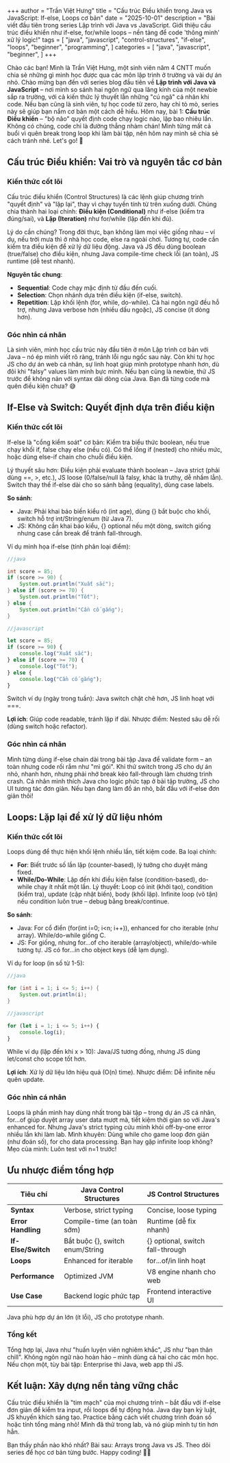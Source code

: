 +++
author = "Trần Việt Hưng"
title = "Cấu trúc Điều khiển trong Java vs JavaScript: If-else, Loops cơ bản"
date = "2025-10-01"
description = "Bài viết đầu tiên trong series Lập trình với Java vs JavaScript. Giới thiệu cấu trúc điều khiển như if-else, for/while loops – nền tảng để code 'thông minh' xử lý logic!"
tags = [
    "java",
    "javascript",
    "control-structures",
    "if-else",
    "loops",
    "beginner",
    "programming",
]
categories = [
    "java",
    "javascript",
    "beginner",
]
+++

Chào các bạn! Mình là Trần Việt Hưng, một sinh viên năm 4 CNTT muốn chia sẻ những gì mình học được qua các môn lập trình ở trường và vài dự án nhỏ. Chào mừng bạn đến với series blog đầu tiên về **Lập trình với Java và JavaScript** – nơi mình so sánh hai ngôn ngữ qua lăng kính của một newbie sắp ra trường, với cả kiến thức lý thuyết lẫn những "cú ngã" cá nhân khi code. Nếu bạn cũng là sinh viên, tự học code từ zero, hay chỉ tò mò, series này sẽ giúp bạn nắm cơ bản một cách dễ hiểu. Hôm nay, bài 1: **Cấu trúc Điều khiển** – "bộ não" quyết định code chạy logic nào, lặp bao nhiêu lần. Không có chúng, code chỉ là đường thẳng nhàm chán! Mình từng mất cả buổi vì quên break trong loop khi làm bài tập, nên hôm nay mình sẽ chia sẻ cách tránh nhé. Let's go! 🚀

## Cấu trúc Điều khiển: Vai trò và nguyên tắc cơ bản

### Kiến thức cốt lõi
Cấu trúc điều khiển (Control Structures) là các lệnh giúp chương trình "quyết định" và "lặp lại", thay vì chạy tuyến tính từ trên xuống dưới. Chúng chia thành hai loại chính: **Điều kiện (Conditional)** như if-else (kiểm tra đúng/sai), và **Lặp (Iteration)** như for/while (lặp đến khi đủ).

Lý do cần chúng? Trong đời thực, bạn không làm mọi việc giống nhau – ví dụ, nếu trời mưa thì ở nhà học code, else ra ngoài chơi. Tương tự, code cần kiểm tra điều kiện để xử lý dữ liệu động. Java và JS đều dùng boolean (true/false) cho điều kiện, nhưng Java compile-time check lỗi (an toàn), JS runtime (dễ test nhanh).

**Nguyên tắc chung**:
- **Sequential**: Code chạy mặc định từ đầu đến cuối.
- **Selection**: Chọn nhánh dựa trên điều kiện (if-else, switch).
- **Repetition**: Lặp khối lệnh (for, while, do-while).
Cả hai ngôn ngữ đều hỗ trợ, nhưng Java verbose hơn (nhiều dấu ngoặc), JS concise (ít dòng hơn).

### Góc nhìn cá nhân
Là sinh viên, mình học cấu trúc này đầu tiên ở môn Lập trình cơ bản với Java – nó ép mình viết rõ ràng, tránh lỗi ngu ngốc sau này. Còn khi tự học JS cho dự án web cá nhân, sự linh hoạt giúp mình prototype nhanh hơn, dù đôi khi "falsy" values làm mình bực mình. Nếu bạn cũng là newbie, thử JS trước để không nản với syntax dài dòng của Java. Bạn đã từng code mà quên điều kiện chưa? 😅

## If-Else và Switch: Quyết định dựa trên điều kiện

### Kiến thức cốt lõi
If-else là "cổng kiểm soát" cơ bản: Kiểm tra biểu thức boolean, nếu true chạy khối if, false chạy else (nếu có). Có thể lồng if (nested) cho nhiều mức, hoặc dùng else-if chain cho chuỗi điều kiện.

Lý thuyết sâu hơn: Điều kiện phải evaluate thành boolean – Java strict (phải dùng ==, >, etc.), JS loose (0/false/null là falsy, khác là truthy, dễ nhầm lẫn). Switch thay thế if-else dài cho so sánh bằng (equality), dùng case labels.

**So sánh**:
- Java: Phải khai báo biến kiểu rõ (int age), dùng {} bắt buộc cho khối, switch hỗ trợ int/String/enum (từ Java 7).
- JS: Không cần khai báo kiểu, {} optional nếu một dòng, switch giống nhưng case cần break để tránh fall-through.

Ví dụ minh họa if-else (tính phân loại điểm):
```java
//java

int score = 85;
if (score >= 90) {
    System.out.println("Xuất sắc");
} else if (score >= 70) {
    System.out.println("Tốt");
} else {
    System.out.println("Cần cố gắng");
}
```

```javascript
//javascript 

let score = 85;
if (score >= 90) {
    console.log("Xuất sắc");
} else if (score >= 70) {
    console.log("Tốt");
} else {
    console.log("Cần cố gắng");
}
```

Switch ví dụ (ngày trong tuần):
Java switch chặt chẽ hơn, JS linh hoạt với ===.

**Lợi ích**: Giúp code readable, tránh lặp if dài. Nhược điểm: Nested sâu dễ rối (dùng switch hoặc refactor).

### Góc nhìn cá nhân
Mình từng dùng if-else chain dài trong bài tập Java để validate form – an toàn nhưng code rối rắm như "mì gói". Khi thử switch trong JS cho dự án nhỏ, nhanh hơn, nhưng phải nhớ break kẻo fall-through làm chương trình crash. Cá nhân mình thích Java cho logic phức tạp ở bài tập trường, JS cho UI tương tác đơn giản. Nếu bạn đang làm đồ án nhỏ, bắt đầu với if-else đơn giản thôi!

## Loops: Lặp lại để xử lý dữ liệu nhóm

### Kiến thức cốt lõi
Loops dùng để thực hiện khối lệnh nhiều lần, tiết kiệm code. Ba loại chính:
- **For**: Biết trước số lần lặp (counter-based), lý tưởng cho duyệt mảng fixed.
- **While/Do-While**: Lặp đến khi điều kiện false (condition-based), do-while chạy ít nhất một lần.
Lý thuyết: Loop có init (khởi tạo), condition (kiểm tra), update (cập nhật biến), body (khối lặp). Infinite loop (vô tận) nếu condition luôn true – debug bằng break/continue.

**So sánh**:
- Java: For cổ điển (for(int i=0; i<n; i++)), enhanced for cho iterable (như array). While/do-while giống C.
- JS: For giống, nhưng for...of cho iterable (array/object), while/do-while tương tự. JS có for...in cho object keys (dễ lạm dụng).

Ví dụ for loop (in số từ 1-5):
```java
//java

for (int i = 1; i <= 5; i++) {
    System.out.println(i);
}
```

```javascript
//javascript

for (let i = 1; i <= 5; i++) {
    console.log(i);
}
```

While ví dụ (lặp đến khi x > 10):
Java/JS tương đồng, nhưng JS dùng let/const cho scope tốt hơn.

**Lợi ích**: Xử lý dữ liệu lớn hiệu quả (O(n) time). Nhược điểm: Dễ infinite nếu quên update.

### Góc nhìn cá nhân 
Loops là phần mình hay dùng nhất trong bài tập – trong dự án JS cá nhân, for...of giúp duyệt array user data mượt mà, tiết kiệm thời gian so với Java's enhanced for. Nhưng Java's strict typing cứu mình khỏi off-by-one error nhiều lần khi làm lab. Mình khuyên: Dùng while cho game loop đơn giản (như đoán số), for cho data processing. Bạn hay gặp infinite loop không? Mẹo của mình: Luôn test với n=1 trước!

## Ưu nhược điểm tổng hợp

| Tiêu chí              | Java Control Structures          | JS Control Structures            |
|-----------------------|----------------------------------|----------------------------------|
| **Syntax**           | Verbose, strict typing           | Concise, loose typing            |
| **Error Handling**   | Compile-time (an toàn sớm)       | Runtime (dễ fix nhanh)           |
| **If-Else/Switch**   | Bắt buộc {}, switch enum/String  | {} optional, switch fall-through |
| **Loops**            | Enhanced for iterable            | for...of/in linh hoạt            |
| **Performance**      | Optimized JVM                    | V8 engine nhanh cho web          |
| **Use Case**         | Backend logic phức tạp           | Frontend interactive UI          |

Java phù hợp dự án lớn (ít lỗi), JS cho prototype nhanh.

### Tổng kết
Tổng hợp lại, Java như "huấn luyện viên nghiêm khắc", JS như "bạn thân chill". Không ngôn ngữ nào hoàn hảo – mình dùng cả hai cho các môn học. Nếu chọn một, tùy bài tập: Enterprise thì Java, web app thì JS.

## Kết luận: Xây dựng nền tảng vững chắc

Cấu trúc điều khiển là "tim mạch" của mọi chương trình – bắt đầu với if-else đơn giản để kiểm tra input, rồi loops để tự động hóa. Java dạy bạn kỷ luật, JS khuyến khích sáng tạo. Practice bằng cách viết chương trình đoán số hoặc tính tổng mảng nhỏ! Mình đã thử trong lab, và nó giúp mình tự tin hơn hẳn.

Bạn thấy phần nào khó nhất? Bài sau: Arrays trong Java vs JS. Theo dõi series để học cơ bản từng bước. Happy coding! 🔄🧠

<!--more-->